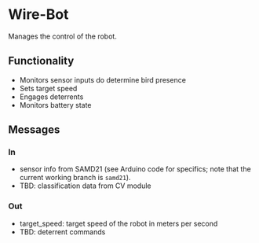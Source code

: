 # Wire-Bot

Manages the control of the robot.

## Functionality
* Monitors sensor inputs do determine bird presence
* Sets target speed
* Engages deterrents
* Monitors battery state

## Messages
### In
* sensor info from SAMD21 (see Arduino code for specifics; note that the current working branch is `samd21`).
* TBD: classification data from CV module

### Out
* target_speed: target speed of the robot in meters per second
* TBD: deterrent commands
